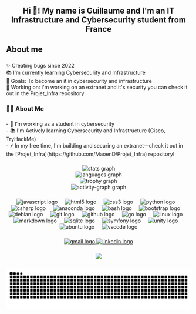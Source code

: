 <h2 align="center">Hi 👋! My name is Guillaume and I'm an IT Infrastructure and Cybersecurity student from France</h2>

###

<h2 align="left">About me</h2>

###

<p align="left">✨ Creating bugs since 2022<br>📚 I'm currently learning Cybersecurity and Infrastructure<br>🎯 Goals: To become an it in cybersecurity and infrastructure <br>🎲 Working on: i'm working on an extranet and it's security you can check it out in the Projet_Infra repository</p>

###

<h3 align="left">👩‍💻  About Me</h3>

###

<p align="left">- 🔭 I’m working as a student in cybersecurity<br>- 📚 I'm Actively learning Cybersecurity and Infrastructure (Cisco, TryHackMe)<br>- ⚡ In my free time, I'm building and securing an extranet—check it out in the [Projet_Infra](https://github.com/MaoenD/Projet_Infra) repository! </p>

###

<div align="center">
  <img src="https://github-readme-stats.vercel.app/api?username=MaoenD&hide_title=true&hide_rank=false&show_icons=true&include_all_commits=true&count_private=true&disable_animations=false&theme=github_dark&locale=en&hide_border=true" height="150" alt="stats graph" /> <br>
  <img src="https://github-readme-stats.vercel.app/api/top-langs?username=MaoenD&locale=en&hide_title=true&layout=compact&card_width=320&langs_count=6&theme=github_dark&hide_border=true" height="150" alt="languages graph" /> <br>
  <img src="https://github-profile-trophy.vercel.app?username=MaoenD&theme=dark_dimmed&no-frame=true&no-bg=true" height="150" alt="trophy graph" /> <br>
  <img src="https://github-readme-activity-graph.vercel.app/graph?username=MaoenD&theme=github-dark&radius=1&area=false&hide_title=true" height="200" alt="activity-graph graph"  />
</div>

###

<div align="center">
  <img src="https://cdn.jsdelivr.net/gh/devicons/devicon/icons/javascript/javascript-original.svg" height="30" alt="javascript logo"  />
  <img width="12" />
  <img src="https://cdn.jsdelivr.net/gh/devicons/devicon/icons/html5/html5-original.svg" height="30" alt="html5 logo"  />
  <img width="12" />
  <img src="https://cdn.jsdelivr.net/gh/devicons/devicon/icons/css3/css3-original.svg" height="30" alt="css3 logo"  />
  <img width="12" />
  <img src="https://cdn.jsdelivr.net/gh/devicons/devicon/icons/python/python-original.svg" height="30" alt="python logo"  />
  <img width="12" />
  <img src="https://cdn.jsdelivr.net/gh/devicons/devicon/icons/csharp/csharp-original.svg" height="30" alt="csharp logo"  />
  <img width="12" />
  <img src="https://cdn.jsdelivr.net/gh/devicons/devicon/icons/anaconda/anaconda-original.svg" height="30" alt="anaconda logo"  />
  <img width="12" />
  <img src="https://skillicons.dev/icons?i=bash" height="30" alt="bash logo"  />
  <img width="12" />
  <img src="https://cdn.jsdelivr.net/gh/devicons/devicon/icons/bootstrap/bootstrap-original.svg" height="30" alt="bootstrap logo"  />
  <img width="12" />
  <img src="https://cdn.jsdelivr.net/gh/devicons/devicon/icons/debian/debian-original.svg" height="30" alt="debian logo"  />
  <img width="12" />
  <img src="https://cdn.jsdelivr.net/gh/devicons/devicon/icons/git/git-original.svg" height="30" alt="git logo"  />
  <img width="12" />
  <img src="https://skillicons.dev/icons?i=github" height="30" alt="github logo"  />
  <img width="12" />
  <img src="https://cdn.jsdelivr.net/gh/devicons/devicon/icons/go/go-original.svg" height="30" alt="go logo"  />
  <img width="12" />
  <img src="https://cdn.jsdelivr.net/gh/devicons/devicon/icons/linux/linux-original.svg" height="30" alt="linux logo"  />
  <img width="12" />
  <img src="https://skillicons.dev/icons?i=md" height="30" alt="markdown logo"  />
  <img width="12" />
  <img src="https://cdn.jsdelivr.net/gh/devicons/devicon/icons/sqlite/sqlite-original.svg" height="30" alt="sqlite logo"  />
  <img width="12" />
  <img src="https://skillicons.dev/icons?i=symfony" height="30" alt="symfony logo"  />
  <img width="12" />
  <img src="https://cdn.jsdelivr.net/gh/devicons/devicon/icons/unity/unity-original.svg" height="30" alt="unity logo"  />
  <img width="12" />
  <img src="https://cdn.simpleicons.org/ubuntu/E95420" height="30" alt="ubuntu logo"  />
  <img width="12" />
  <img src="https://cdn.jsdelivr.net/gh/devicons/devicon/icons/vscode/vscode-original.svg" height="30" alt="vscode logo"  />
</div>

###

<div align="center">
  <a href="dorges.guillaume@gmail.com" target="_blank">
    <img src="https://img.shields.io/static/v1?message=Gmail&logo=gmail&label=&color=D14836&logoColor=white&labelColor=&style=for-the-badge" height="35" alt="gmail logo"  />
  </a>
  <a href="https://www.linkedin.com/in/guillaume-dorges-71643b154/" target="_blank">
    <img src="https://img.shields.io/static/v1?message=LinkedIn&logo=linkedin&label=&color=0077B5&logoColor=white&labelColor=&style=for-the-badge" height="35" alt="linkedin logo"  />
  </a>
</div>

###

<div align="center">
  <img src="https://profile-counter.glitch.me/MaoenD/count.svg?"  />
</div>

###

<div align="center">
  <img src="https://raw.githubusercontent.com/MaoenD/MaoenD/output/github-contribution-grid-snake.svg" alt="Snake animation" />
</div>

###
